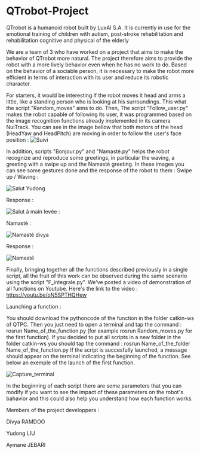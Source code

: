 # QTrobot-Project
 QTrobot is a humanoid robot built by LuxAI S.A. It is currently in use for the emotional training of children with autism, post-stroke rehabilitation and rehabilitation cognitive and physical of the elderly
 
 We are a team of 3 who have worked on a project that aims to make the behavior of QTrobot more natural. The project therefore aims to provide the robot with a more lively behavior even when he has no work to do. Based on the behavior of a sociable person, it is necessary to make the robot more efficient in terms of interaction with its user and reduce its robotic character. 
 
 For starters, it would be interesting if the robot moves it head and arms a little, like a standing person who is looking at his surroundings. This what the script "Random_moves" aims to do.
Then, The script "Follow_user.py" makes the robot capable of following its user, it was programmed based on the image recognition functions already implemented in its camera NuiTrack. You can see in the image bellow that both motors of the head (HeadYaw and HeadPitch) are moving in order to follow the user's face position :
![Suivi ](https://user-images.githubusercontent.com/107966957/176801915-b1261cbb-c0a2-4be2-a63b-7d44f0bc9b75.png)

In addition, scripts "Bonjour.py" and "Namasté.py" helps the robot recognize and reproduce some greetings, in particular the waving, a greeting with a swipe up and the Namasté greeting. In these images you can see some gestures done and the response of the robot to them :
Swipe up / Waving :

![Salut Yudong](https://user-images.githubusercontent.com/107966957/176802330-ca02dbd0-61ac-4743-baa9-25dc15a3f40a.png)

Response :

![Salut à main levée](https://user-images.githubusercontent.com/107966957/176802378-a40276e1-e6c5-4b05-a16a-2416a2bbd4d8.png) : 

Namasté :

![Namasté divya](https://user-images.githubusercontent.com/107966957/176802420-57b151ac-a972-4988-af37-2330191698aa.png)

Response : 

![Namasté](https://user-images.githubusercontent.com/107966957/176802436-448516a4-4d97-40c9-abbd-4c9bacb86e3f.png)


 Finally, bringing together all the functions described previously in a single script, all the fruit of this work can be observed during the same scenario using the script "F_integrale.py". We've posted a video of demonstration of all functions on Youtube. Here's the link to the video : https://youtu.be/oN5SPTHQHew
 
Launching a function :
 
  You should download the pythoncode of the function in the folder catkin-ws of QTPC. Then you just need to open a terminal and tap the command :
  rosrun Name_of_the_function.py (for example rosrun Random_moves.py for the first function). If you decided to put all scripts in a new folder in the folder catkin-ws you should tap the command :
  rosrun Name_of_the_folder Name_of_the_function.py
  If the script is succesfully launched, a message should appear on the terminal indicating the beginning of the function. See below an exemple of the launch of the first function.
  
![Capture_terminal](https://user-images.githubusercontent.com/107966957/176799664-758a9d1d-c7b4-4571-87a2-1b5db6880846.png)

In the beginning of each script there are some parameters that you can modify if you want to see the impact of these parameters on the robot's bahavior and this could also help you understand how each function works. 


Members of the project developpers :

Divya RAMDOO

Yudong LIU

Aymane JEBARI
